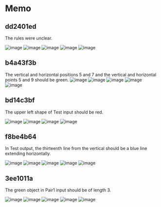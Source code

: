 # Memo

## dd2401ed  
The rules were unclear.


![image](pictures/dd2401ed%20Pair1.png)
![image](pictures/dd2401ed%20Pair2.png)
![image](pictures/dd2401ed%20Pair3.png)
![image](pictures/dd2401ed%20Pair4.png)
![image](pictures/dd2401ed%20Pair5.png)


## b4a43f3b
The vertical and horizontal positions 5 and 7 and the vertical and horizontal points 5 and 9 should be green.
![image](pictures/b4a43f3b%20Pair1.png)
![image](pictures/b4a43f3b%20Pair2.png)
![image](pictures/b4a43f3b%20Pair3.png)
![image](pictures/b4a43f3b%20Pair4.png)
![image](pictures/b4a43f3b%20Pair5.png)

## bd14c3bf

The upper left shape of Test input should be red.

![image](pictures/bd14c3bf%20Pair1.png)
![image](pictures/bd14c3bf%20Pair2.png)
![image](pictures/bd14c3bf%20Pair3.png)
![image](pictures/bd14c3bf%20Pair4.png)

## f8be4b64
In Test output, the thirteenth line from the vertical should be a blue line extending horizontally.

![image](pictures/f8be4b64%20Pair1.png)
![image](pictures/f8be4b64%20Pair2.png)
![image](pictures/f8be4b64%20Pair3.png)
![image](pictures/f8be4b64%20Pair4.png)
![image](pictures/f8be4b64%20Pair5.png)

## 3ee1011a
The green object in Pair1 input should be of length 3.

![image](pictures/3ee1011a%20Pair1.png)
![image](pictures/3ee1011a%20Pair2.png)
![image](pictures/3ee1011a%20Pair3.png)
![image](pictures/3ee1011a%20Pair4.png)
![image](pictures/3ee1011a%20Pair5.png)